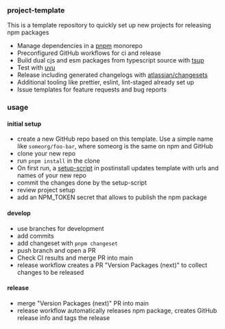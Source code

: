### project-template

This is a template repository to quickly set up new projects for releasing npm packages

- Manage dependencies in a [pnpm](https://pnpm.io) monorepo
- Preconfigured GitHub workflows for ci and release
- Build dual cjs and esm packages from typescript source with [tsup](https://tsup.egoist.sh)
- Test with [uvu](https://github.com/lukeed/uvu)
- Release including generated changelogs with [atlassian/changesets](https://github.com/atlassian/changesets)
- Additional tooling like prettier, eslint, lint-staged already set up
- Issue templates for feature requests and bug reports

### usage

#### initial setup

- create a new GitHub repo based on this template. Use a simple name like `someorg/foo-bar`, where someorg is the same on npm and GitHub
- clone your new repo
- run `pnpm install` in the clone
- On first run, a [setup-script](scripts/initial-setup.cjs) in postinstall updates template with urls and names of your new repo
- commit the changes done by the setup-script
- review project setup
- add an NPM_TOKEN secret that allows to publish the npm package

#### develop

- use branches for development
- add commits
- add changeset with `pnpm changeset`
- push branch and open a PR
- Check CI results and merge PR into main
- release workflow creates a PR "Version Packages (next)" to collect changes to be released

#### release

- merge "Version Packages (next)" PR into main
- release workflow automatically releases npm package, creates GitHub release info and tags the release
